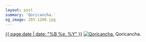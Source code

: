 ```yaml
---
layout: post
summary: 'Qoricancha.'
og_image: 205-1280.jpg
---
```


<p>
  <time><a href="/205">{{ page.date | date: "%B %e, %Y" }}</a></time>
  <a href="/205"><img src="{{ site.assets_url }}/205-640.jpg" srcset="{{ site.assets_url }}/205-1280.jpg 1280w, {{ site.assets_url }}/205-960.jpg 960w, {{ site.assets_url }}/205-640.jpg 640w, {{ site.assets_url }}/205-320.jpg 320w" sizes="(min-width: 700px) 50vw, calc(100vw - 2rem)" alt="Qoricancha." /></a>
  <span>Qoricancha.</span>
</p>
